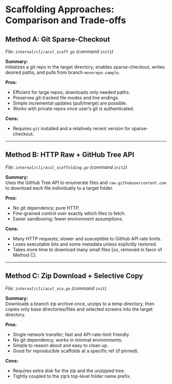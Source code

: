 # Scaffolding Approaches: Comparison and Trade-offs

## Method A: Git Sparse-Checkout
*File: `internal/cli/acul_scaff.go` (command `init1`)*

**Summary:**  
Initializes a git repo in the target directory, enables sparse-checkout, writes desired paths, and pulls from branch `monorepo-sample`.

**Pros:**
- Efficient for large repos; downloads only needed paths.
- Preserves git-tracked file modes and line endings.
- Simple incremental updates (pull/merge) are possible.
- Works with private repos once user’s git is authenticated.

**Cons:**
- Requires `git` installed and a relatively recent version for sparse-checkout.


---

## Method B: HTTP Raw + GitHub Tree API
*File: `internal/cli/acul_scaffolding.go` (command `init2`)*

**Summary:**  
Uses the GitHub Tree API to enumerate files and `raw.githubusercontent.com` to download each file individually to a target folder.

**Pros:**
- No git dependency; pure HTTP.
- Fine-grained control over exactly which files to fetch.
- Easier sandboxing; fewer environment assumptions.

**Cons:**
- Many HTTP requests; slower and susceptible to GitHub API rate limits.
- Loses executable bits and some metadata unless explicitly restored.
- Takes more time to download many small files [so, removed in favor of Method C].


---

## Method C: Zip Download + Selective Copy
*File: `internal/cli/acul_sca.go` (command `init`)*

**Summary:**  
Downloads a branch zip archive once, unzips to a temp directory, then copies only base directories/files and selected screens into the target directory.

**Pros:**
- Single network transfer; fast and API-rate-limit friendly.
- No git dependency; works in minimal environments.
- Simple to reason about and easy to clean up.
- Good for reproducible scaffolds at a specific ref (if pinned).

**Cons:**
- Requires extra disk for the zip and the unzipped tree.
- Tightly coupled to the zip’s top-level folder name prefix. 